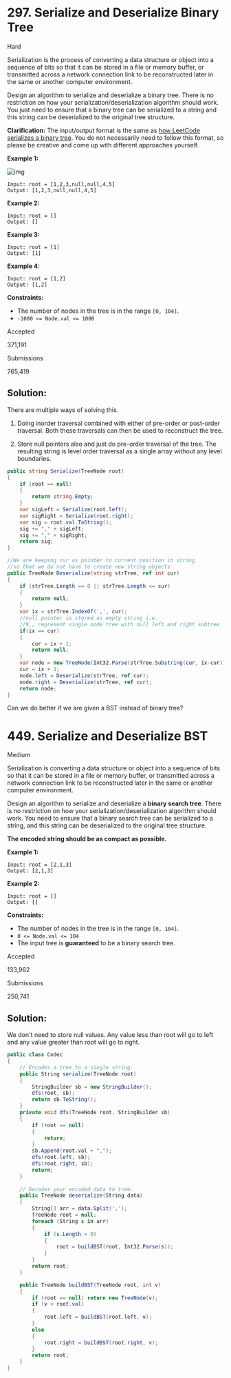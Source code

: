 # 297. Serialize and Deserialize Binary Tree

Hard

Serialization is the process of converting a data structure or object into a sequence of bits so that it can be stored in a file or memory buffer, or transmitted across a network connection link to be reconstructed later in the same or another computer environment.

Design an algorithm to serialize and deserialize a binary tree. There is no restriction on how your serialization/deserialization algorithm should work. You just need to ensure that a binary tree can be serialized to a string and this string can be deserialized to the original tree structure.

**Clarification:** The input/output format is the same as [how LeetCode serializes a binary tree](https://leetcode.com/faq/#binary-tree). You do not necessarily need to follow this format, so please be creative and come up with different approaches yourself.

 

**Example 1:**

![img](https://assets.leetcode.com/uploads/2020/09/15/serdeser.jpg)

```
Input: root = [1,2,3,null,null,4,5]
Output: [1,2,3,null,null,4,5]
```

**Example 2:**

```
Input: root = []
Output: []
```

**Example 3:**

```
Input: root = [1]
Output: [1]
```

**Example 4:**

```
Input: root = [1,2]
Output: [1,2]
```

 

**Constraints:**

- The number of nodes in the tree is in the range `[0, 104]`.
- `-1000 <= Node.val <= 1000`

Accepted

371,191

Submissions

765,419

## Solution:

There are multiple ways of solving this. 

1) Doing inorder traversal combined with either of pre-order or post-order traversal. Both these traversals can then be used to reconstruct the tree.

2) Store null pointers also and just do pre-order traversal of the tree. The resulting string is level order traversal as a single array without any level boundaries. 

```c#
public string Serialize(TreeNode root)
{
    if (root == null)
    {
        return string.Empty;
    }
    var sigLeft = Serialize(root.left);
    var sigRight = Serialize(root.right);
    var sig = root.val.ToString();
    sig += "," + sigLeft;
    sig += "," + sigRight;
    return sig;
}

//We are keeping cur as pointer to current position in string 
//so that we do not have to create new string objects
public TreeNode Deserialize(string strTree, ref int cur)
{
    if (strTree.Length == 0 || strTree.Length <= cur)
    {
        return null;
    }
    var ix = strTree.IndexOf(',', cur);
    //null pointer is stored as empty string i.e. 
    //9,, represent single node tree with null left and right subtree
    if(ix == cur) 
    {
        cur = ix + 1;
        return null;
    }
    var node = new TreeNode(Int32.Parse(strTree.Substring(cur, ix-cur)));
    cur = ix + 1;
    node.left = Deserialize(strTree, ref cur);
    node.right = Deserialize(strTree, ref cur);
    return node;
}

```

Can we do better if we are given a BST instead of binary tree?

# 449. Serialize and Deserialize BST

Medium

Serialization is converting a data structure or object into a sequence of bits so that it can be stored in a file or memory buffer, or transmitted across a network connection link to be reconstructed later in the same or another computer environment.

Design an algorithm to serialize and deserialize a **binary search tree**. There is no restriction on how your serialization/deserialization algorithm should work. You need to ensure that a binary search tree can be serialized to a string, and this string can be deserialized to the original tree structure.

**The encoded string should be as compact as possible.**

 

**Example 1:**

```
Input: root = [2,1,3]
Output: [2,1,3]
```

**Example 2:**

```
Input: root = []
Output: []
```

 

**Constraints:**

- The number of nodes in the tree is in the range `[0, 104]`.
- `0 <= Node.val <= 104`
- The input tree is **guaranteed** to be a binary search tree.

Accepted

133,962

Submissions

250,741

## Solution:

We don't need to store null values. Any value less than root will go to left and any value greater than root will go to right.

```c#
public class Codec
{
    // Encodes a tree to a single string.
    public String serialize(TreeNode root)
    {
        StringBuilder sb = new StringBuilder();
        dfs(root, sb);
        return sb.ToString();
    }
    private void dfs(TreeNode root, StringBuilder sb)
    {
        if (root == null)
        {
            return;
        }
        sb.Append(root.val + ",");
        dfs(root.left, sb);
        dfs(root.right, sb);
        return;
    }
    
    // Decodes your encoded data to tree.
    public TreeNode deserialize(String data)
    {
        String[] arr = data.Split(',');
        TreeNode root = null;
        foreach (String s in arr)
        {
            if (s.Length > 0)
            {
                root = buildBST(root, Int32.Parse(s));
            }
        }
        return root;
    }

    public TreeNode buildBST(TreeNode root, int v)
    {
        if (root == null) return new TreeNode(v);
        if (v < root.val)
        {
            root.left = buildBST(root.left, v);
        }
        else
        {
            root.right = buildBST(root.right, v);
        }
        return root;
    }
}
```
